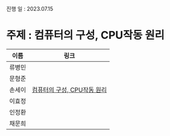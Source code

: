 진행 일 : 2023.07.15

주제 : 컴퓨터의 구성, CPU작동 원리
===

|이름|링크|
|---|---|
|류병민| |
|문형준| |
|손세이| [컴퓨터의 구성, CPU작동 원리](https://foil-grey-15c.notion.site/CS-5d16e6ac28fa40798ed9c87dd8a58ffd?pvs=4)|
|이효정| |
|인정환| |
|채문희| |
